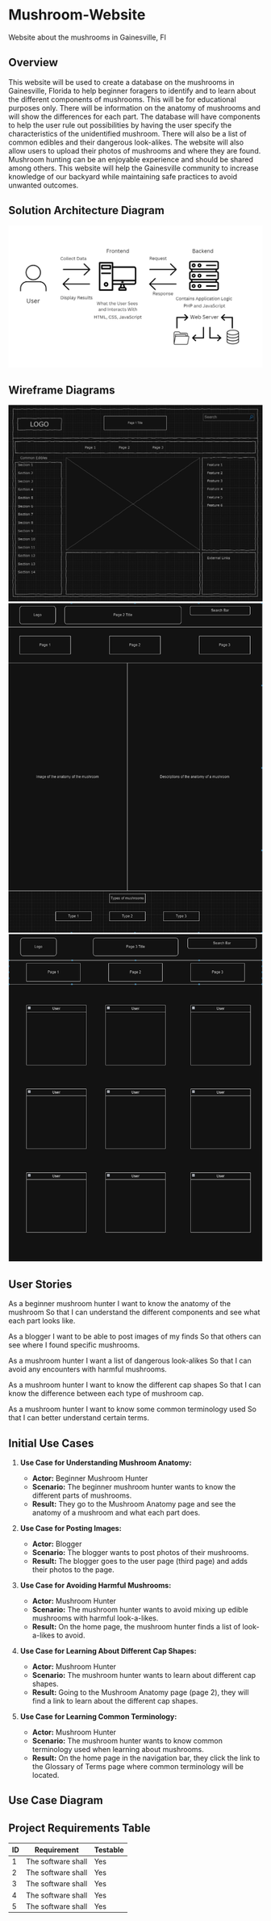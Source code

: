 # Mushroom-Website
Website about the mushrooms in Gainesville, Fl

## Overview

This website will be used to create a database on the mushrooms in Gainesville, Florida to help beginner foragers to identify and to learn about the different components of mushrooms. This will be for educational purposes only. There will be information on the anatomy of mushrooms and will show the differences for each part. The database will have components to help the user rule out possibilities by having the user specify the characteristics of the unidentified mushroom. There will also be a list of common edibles and their dangerous look-alikes. The website will also allow users to upload their photos of mushrooms and where they are found. Mushroom hunting can be an enjoyable experience and should be shared among others. This website will help the Gainesville community to increase knowledge of our backyard while maintaining safe practices to avoid unwanted outcomes.

## Solution Architecture Diagram

![alt text](Images/SolutionArchitectureDiagram.png "Solution Architecture Diagram")

## Wireframe Diagrams
![alt text](Images/HomePage.png "Home Page")
![alt text](Images/Page2.png "Page 2")
![alt text](Images/Page3.png "Page 3")

## User Stories

As a beginner mushroom hunter
I want to know the anatomy of the mushroom
So that I can understand the different components and see what each part looks like.

As a blogger
I want to be able to post images of my finds
So that others can see where I found specific mushrooms.

As a mushroom hunter
I want a list of dangerous look-alikes
So that I can avoid any encounters with harmful mushrooms.

As a mushroom hunter
I want to know the different cap shapes
So that I can know the difference between each type of mushroom cap.

As a mushroom hunter
I want to know some common terminology used
So that I can better understand certain terms.

## Initial Use Cases

1. **Use Case for Understanding Mushroom Anatomy:**
   - **Actor:** Beginner Mushroom Hunter
   - **Scenario:** The beginner mushroom hunter wants to know the different parts of mushrooms.
   - **Result:**  They go to the Mushroom Anatomy page and see the anatomy of a mushroom and what each part does.

2. **Use Case for Posting Images:**
   - **Actor:** Blogger
   - **Scenario:** The blogger wants to post photos of their mushrooms.
   - **Result:** The blogger goes to the user page (third page) and adds their photos to the page.

3. **Use Case for Avoiding Harmful Mushrooms:**
   - **Actor:** Mushroom Hunter
   - **Scenario:** The mushroom hunter wants to avoid mixing up edible mushrooms with harmful look-a-likes.
   - **Result:** On the home page, the mushroom hunter finds a list of look-a-likes to avoid.
  
4. **Use Case for Learning About Different Cap Shapes:**
   - **Actor:** Mushroom Hunter
   - **Scenario:** The mushroom hunter wants to learn about different cap shapes.
   - **Result:** Going to the Mushroom Anatomy page (page 2), they will find a link to learn about the different cap shapes.

5. **Use Case for Learning Common Terminology:**
   - **Actor:** Mushroom Hunter
   - **Scenario:** The mushroom hunter wants to know common terminology used when learning about mushrooms.
   - **Result:** On the home page in the navigation bar, they click the link to the Glossary of Terms page where common terminology will be located.

## Use Case Diagram

## Project Requirements Table

|ID| Requirement                                         | Testable |
|--|-----------------------------------------------------|----------|
|1 | The software shall| Yes |
|2 | The software shall | Yes |
|3 | The software shall | Yes |
|4 | The software shall | Yes |
|5 | The software shall | Yes |
